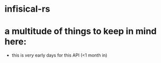 # infisical-rs
# 
# a multitude of things to keep in mind here:
- this is _very_ early days for this API (<1 month in)
